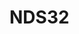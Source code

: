 # NDS32

<!---
<gcc/config/nds32/nds32.h> (14.2.0)

void
nds32_cpu_cpp_builtins(struct cpp_reader *pfile)
{
#define builtin_define(TXT) cpp_define (pfile, TXT)
#define builtin_assert(TXT) cpp_assert (pfile, TXT)
  builtin_define ("__nds32__");
  builtin_define ("__NDS32__");

  /* We need to provide builtin macro to describe the size of
     each vector for interrupt handler under elf toolchain.  */
  if (!TARGET_LINUX_ABI)
    {
      if (TARGET_ISR_VECTOR_SIZE_4_BYTE)
	builtin_define ("__NDS32_ISR_VECTOR_SIZE_4__");
      else
	builtin_define ("__NDS32_ISR_VECTOR_SIZE_16__");
    }

  if (TARGET_HARD_FLOAT)
    builtin_define ("__NDS32_ABI_2FP_PLUS__");
  else
    builtin_define ("__NDS32_ABI_2__");

  if (TARGET_ISA_V2)
    builtin_define ("__NDS32_ISA_V2__");
  if (TARGET_ISA_V3)
    builtin_define ("__NDS32_ISA_V3__");
  if (TARGET_ISA_V3M)
    builtin_define ("__NDS32_ISA_V3M__");

  if (TARGET_FPU_SINGLE)
    builtin_define ("__NDS32_EXT_FPU_SP__");
  if (TARGET_FPU_DOUBLE)
    builtin_define ("__NDS32_EXT_FPU_DP__");

  if (TARGET_EXT_FPU_FMA)
    builtin_define ("__NDS32_EXT_FPU_FMA__");
  if (NDS32_EXT_FPU_DOT_E)
    builtin_define ("__NDS32_EXT_FPU_DOT_E__");
  if (TARGET_FPU_SINGLE || TARGET_FPU_DOUBLE)
    {
      switch (nds32_fp_regnum)
	{
	case 0:
	case 4:
	  builtin_define ("__NDS32_EXT_FPU_CONFIG_0__");
	  break;
	case 1:
	case 5:
	  builtin_define ("__NDS32_EXT_FPU_CONFIG_1__");
	  break;
	case 2:
	case 6:
	  builtin_define ("__NDS32_EXT_FPU_CONFIG_2__");
	  break;
	case 3:
	case 7:
	  builtin_define ("__NDS32_EXT_FPU_CONFIG_3__");
	  break;
	default:
	  abort ();
	}
    }

  if (TARGET_BIG_ENDIAN)
    builtin_define ("__NDS32_EB__");
  else
    builtin_define ("__NDS32_EL__");

  if (TARGET_REDUCED_REGS)
    builtin_define ("__NDS32_REDUCED_REGS__");
  if (TARGET_CMOV)
    builtin_define ("__NDS32_CMOV__");
  if (TARGET_EXT_PERF)
    builtin_define ("__NDS32_EXT_PERF__");
  if (TARGET_EXT_PERF2)
    builtin_define ("__NDS32_EXT_PERF2__");
  if (TARGET_EXT_STRING)
    builtin_define ("__NDS32_EXT_STRING__");
  if (TARGET_16_BIT)
    builtin_define ("__NDS32_16_BIT__");
  if (TARGET_GP_DIRECT)
    builtin_define ("__NDS32_GP_DIRECT__");
  if (TARGET_VH)
    builtin_define ("__NDS32_VH__");
  if (NDS32_EXT_DSP_P ())
    builtin_define ("__NDS32_EXT_DSP__");

  if (TARGET_BIG_ENDIAN)
    builtin_define ("__big_endian__");

  builtin_assert ("cpu=nds32");
  builtin_assert ("machine=nds32");

  if (TARGET_HARD_FLOAT)
    builtin_define ("__NDS32_ABI_2FP_PLUS");
  else
    builtin_define ("__NDS32_ABI_2");

#undef builtin_define
#undef builtin_assert
}
--->